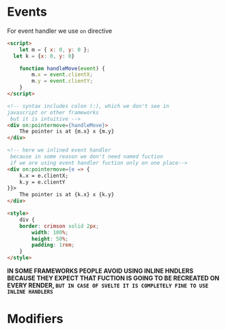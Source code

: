 # Events

For event handler we use `on` directive

```html
<script>
	let m = { x: 0, y: 0 };
  let k = {x: 0, y: 0}

	function handleMove(event) {
		m.x = event.clientX;
		m.y = event.clientY;
	}
</script>

<!-- syntax includes colon (:), which we don't see in
javascript or other frameworks 
 but it is intuitive -->
<div on:pointermove={handleMove}>
	The pointer is at {m.x} x {m.y}
</div>

<!-- here we inlined event handler
 because in some reason we don't need named fuction
 if we are using event handler fuction only on one place-->
<div on:pointermove={e => {
	k.x = e.clientX;
	k.y = e.clientY
}}>
	The pointer is at {k.x} x {k.y}
</div>

<style>
	div {
    border: crimson solid 2px;
		width: 100%;
		height: 50%;
		padding: 1rem;
	}
</style>
```

**IN SOME FRAMEWORKS PEOPLE AVOID USING INLINE HNDLERS BECAUSE THEY EXPECT THAT FUCTION IS GOING TO BE RECREATED ON EVERY RENDER, `BUT IN CASE OF SVELTE IT IS COMPLETELY FINE TO USE INLINE HANDLERS`**

# Modifiers



